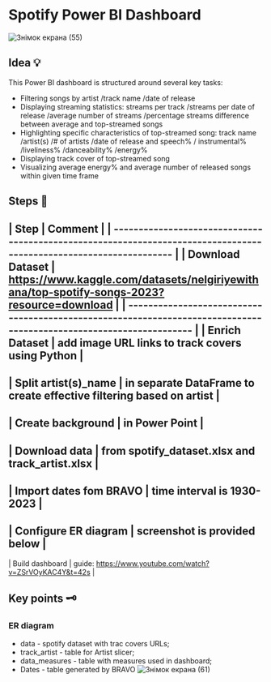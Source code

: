 # Spotify Power BI Dashboard
![Знімок екрана (55)](https://github.com/ViestaBa/dashboard-most-streamed-spotify-songs-2023/assets/145791658/caa1131f-b810-4e5d-b7aa-09f39b83501e)
## Idea 💡 
This Power BI dashboard is structured around several key tasks:
- Filtering songs by artist /track name /date of release
- Displaying streaming statistics: streams per track /streams per date of release /average number of streams /percentage streams difference between average and top-streamed songs
- Highlighting specific characteristics of top-streamed song: track name /artist(s) /# of artists /date of release and speech% / instrumental% /liveliness% /danceability% /energy%
- Displaying track cover of top-streamed song
- Visualizing average energy% and average number of released songs within given time frame

## Steps 🔎
| Step                   | Comment                                                                                   |
| ------------------------------------------------------------------------------------------------------------------ |
| Download Dataset       | https://www.kaggle.com/datasets/nelgiriyewithana/top-spotify-songs-2023?resource=download |
| ------------------------------------------------------------------------------------------------------------------- |
| Enrich Dataset         | add image URL links to track covers using Python                                          |
 --------------------------------------------------------------------------------------------------------------------
| Split artist(s)_name   | in separate DataFrame to create effective filtering based on artist                       |
 --------------------------------------------------------------------------------------------------------------------
| Create background      | in Power Point                                                                            |
 --------------------------------------------------------------------------------------------------------------------
| Download data          | from spotify_dataset.xlsx and track_artist.xlsx                                           |
 --------------------------------------------------------------------------------------------------------------------
| Import dates fom BRAVO | time interval is 1930-2023                                                                |
 --------------------------------------------------------------------------------------------------------------------
| Configure ER diagram   | screenshot is provided below                                                              |
 --------------------------------------------------------------------------------------------------------------------
| Build dashboard        | guide: https://www.youtube.com/watch?v=ZSrVOyKAC4Y&t=42s                                  |

## Key points 🗝️
### ER diagram
- data - spotify dataset with trac covers URLs;
- track_artist - table for Artist slicer;
- data_measures - table with measures used in dashboard;
- Dates - table generated by BRAVO
![Знімок екрана (61)](https://github.com/ViestaBa/dashboard-most-streamed-spotify-songs-2023/assets/145791658/8758204b-2d96-43f7-834d-4e9c6f3a64ef)
